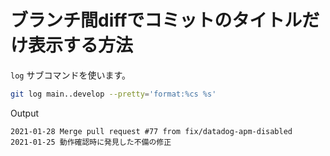 # ブランチ間diffでコミットのタイトルだけ表示する方法

`log` サブコマンドを使います。

```sh
git log main..develop --pretty='format:%cs %s'
```

Output

```text
2021-01-28 Merge pull request #77 from fix/datadog-apm-disabled
2021-01-25 動作確認時に発見した不備の修正
```
